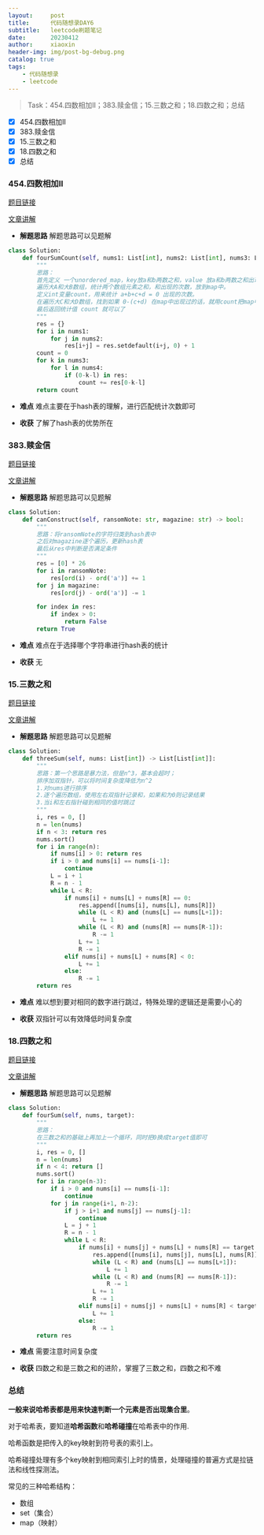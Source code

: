 ```yaml
---
layout:     post
title:      代码随想录DAY6
subtitle:   leetcode刷题笔记
date:       20230412
author:     xiaoxin
header-img: img/post-bg-debug.png
catalog: true
tags:
    - 代码随想录
    - leetcode
---
```


> Task：454.四数相加II；383.赎金信；15.三数之和；18.四数之和；总结

- [x] 454.四数相加II
- [x] 383.赎金信
- [x] 15.三数之和
- [x] 18.四数之和
- [x] 总结

### 454.四数相加II
[题目链接](https://leetcode.cn/problems/4sum-ii/)

[文章讲解](https://programmercarl.com/0454.%E5%9B%9B%E6%95%B0%E7%9B%B8%E5%8A%A0II.html)

- **解题思路**
	解题思路可以见题解


```python
class Solution:
    def fourSumCount(self, nums1: List[int], nums2: List[int], nums3: List[int], nums4: List[int]) -> int:
        """
        思路：
        首先定义 一个unordered_map，key放a和b两数之和，value 放a和b两数之和出现的次数。
        遍历大A和大B数组，统计两个数组元素之和，和出现的次数，放到map中。
        定义int变量count，用来统计 a+b+c+d = 0 出现的次数。
        在遍历大C和大D数组，找到如果 0-(c+d) 在map中出现过的话，就用count把map中key对应的value也就是出现次数统计出来。
        最后返回统计值 count 就可以了
        """
        res = {}
        for i in nums1:
            for j in nums2:
                res[i+j] = res.setdefault(i+j, 0) + 1
        count = 0
        for k in nums3:
            for l in nums4:
                if (0-k-l) in res:
                    count += res[0-k-l]
        return count
```

- **难点**
	难点主要在于hash表的理解，进行匹配统计次数即可

- **收获**
	了解了hash表的优势所在

### 383.赎金信
[题目链接](https://leetcode.cn/problems/ransom-note/)

[文章讲解](https://programmercarl.com/0383.%E8%B5%8E%E9%87%91%E4%BF%A1.html)

- **解题思路**
	解题思路可以见题解

```python
class Solution:
    def canConstruct(self, ransomNote: str, magazine: str) -> bool:
        """
        思路：将ransomNote的字符归类到hash表中
        之后对magazine逐个遍历，更新hash表
        最后从res中判断是否满足条件
        """
        res = [0] * 26
        for i in ransomNote:
            res[ord(i) - ord('a')] += 1
        for j in magazine:
            res[ord(j) - ord('a')] -= 1

        for index in res:
            if index > 0:
                return False
        return True
```

- **难点**
	难点在于选择哪个字符串进行hash表的统计

- **收获**
	无

### 15.三数之和
[题目链接](https://leetcode.cn/problems/3sum/)

[文章讲解](https://programmercarl.com/0015.%E4%B8%89%E6%95%B0%E4%B9%8B%E5%92%8C.html)

- **解题思路**
	解题思路可以见题解

```python
class Solution:
    def threeSum(self, nums: List[int]) -> List[List[int]]:
        """
        思路：第一个思路是暴力法，但是n^3，基本会超时；
        排序加双指针，可以将时间复杂度降低为n^2
        1.对nums进行排序
        2.逐个遍历数组，使用左右双指针记录和，如果和为0则记录结果
        3.当i和左右指针碰到相同的值时跳过
        """
        i, res = 0, []
        n = len(nums)
        if n < 3: return res
        nums.sort()
        for i in range(n):
            if nums[i] > 0: return res
            if i > 0 and nums[i] == nums[i-1]:
                continue
            L = i + 1
            R = n - 1
            while L < R:
                if nums[i] + nums[L] + nums[R] == 0:
                    res.append([nums[i], nums[L], nums[R]])
                    while (L < R) and (nums[L] == nums[L+1]):
                        L += 1
                    while (L < R) and (nums[R] == nums[R-1]):
                        R -= 1
                    L += 1
                    R -= 1
                elif nums[i] + nums[L] + nums[R] < 0:
                    L += 1
                else:
                    R -= 1
        return res
```

- **难点**
	难以想到要对相同的数字进行跳过，特殊处理的逻辑还是需要小心的

- **收获**
	双指针可以有效降低时间复杂度

### 18.四数之和
[题目链接](https://leetcode.cn/problems/4sum/)

[文章讲解](https://programmercarl.com/0018.%E5%9B%9B%E6%95%B0%E4%B9%8B%E5%92%8C.html)

- **解题思路**
	解题思路可以见题解

```python
class Solution:
    def fourSum(self, nums, target):
        """
        思路：
        在三数之和的基础上再加上一个循环，同时把0换成target值即可
        """
        i, res = 0, []
        n = len(nums)
        if n < 4: return []
        nums.sort()
        for i in range(n-3):
            if i > 0 and nums[i] == nums[i-1]:
                continue
            for j in range(i+1, n-2):
                if j > i+1 and nums[j] == nums[j-1]:
                    continue
                L = j + 1
                R = n - 1
                while L < R:
                    if nums[i] + nums[j] + nums[L] + nums[R] == target:
                        res.append([nums[i], nums[j], nums[L], nums[R]])
                        while (L < R) and (nums[L] == nums[L+1]):
                            L += 1
                        while (L < R) and (nums[R] == nums[R-1]):
                            R -= 1
                        L += 1
                        R -= 1
                    elif nums[i] + nums[j] + nums[L] + nums[R] < target:
                        L += 1
                    else:
                        R -= 1
        return res
```

- **难点**
	需要注意时间复杂度

- **收获**
	四数之和是三数之和的进阶，掌握了三数之和，四数之和不难

### 总结

**一般来说哈希表都是用来快速判断一个元素是否出现集合里**。

对于哈希表，要知道**哈希函数**和**哈希碰撞**在哈希表中的作用.

哈希函数是把传入的key映射到符号表的索引上。

哈希碰撞处理有多个key映射到相同索引上时的情景，处理碰撞的普遍方式是拉链法和线性探测法。

常见的三种哈希结构：

-   数组
-   set（集合）
-   map（映射）


